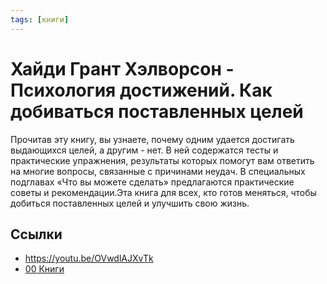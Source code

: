 ```yaml
---
tags: [книги]
---
```

# Хайди Грант Хэлворсон - Психология достижений. Как добиваться поставленных целей

Прочитав эту книгу, вы узнаете, почему одним удается достигать выдающихся целей, а другим - нет. В ней содержатся тесты и практические упражнения, результаты которых помогут вам ответить на многие вопросы, связанные с причинами неудач. В специальных подглавах «Что вы можете сделать» предлагаются практические советы и рекомендации.Эта книга для всех, кто готов меняться, чтобы добиться поставленных целей и улучшить свою жизнь.

## Ссылки

* <https://youtu.be/OVwdlAJXvTk>
* [00 Книги](00%20%D0%9A%D0%BD%D0%B8%D0%B3%D0%B8.md)
